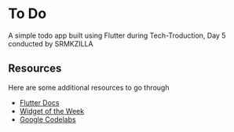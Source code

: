# To Do

A simple todo app built using Flutter during Tech-Troduction, Day 5 conducted by SRMKZILLA

## Resources

Here are some additional resources to go through

- [Flutter Docs](kzilla.xyz/DnvbL)
- [Widget of the Week](kzilla.xyz/YdtKu)
- [Google Codelabs](kzilla.xyz/XfpzJ)
